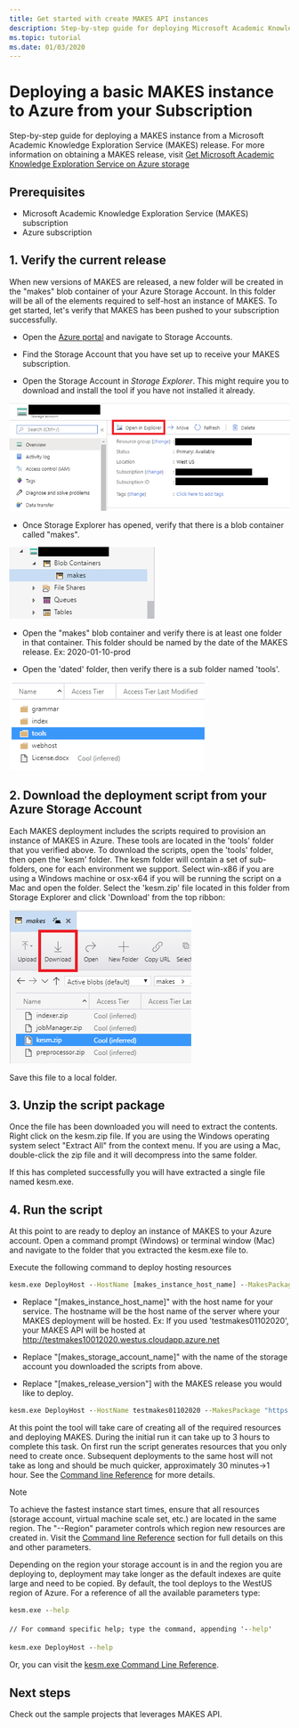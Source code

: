 ```yaml
---
title: Get started with create MAKES API instances
description: Step-by-step guide for deploying Microsoft Academic Knowledge Exploration Service(MAKES) APIs using MAKES management tool.
ms.topic: tutorial
ms.date: 01/03/2020
---
```


# Deploying a basic MAKES instance to Azure from your Subscription

 Step-by-step guide for deploying a MAKES instance from a Microsoft Academic Knowledge Exploration Service (MAKES) release. For more information on obtaining a MAKES release, visit [Get Microsoft Academic Knowledge Exploration Service on Azure storage](get-started-setup-provisioning.md)

## Prerequisites

- Microsoft Academic Knowledge Exploration Service (MAKES) subscription
- Azure subscription

## 1. Verify the current release

When new versions of MAKES are released, a new folder will be created in the "makes" blob container of your Azure Storage Account.  In this folder will be all of the elements required to self-host an instance of MAKES.  To get started, let's verify that MAKES has been pushed to your subscription successfully.

- Open the [Azure portal](https://portal.azure.com) and navigate to Storage Accounts.

- Find the Storage Account that you have set up to receive your MAKES subscription.

- Open the Storage Account in *Storage Explorer*.  This might require you to download and install the tool if you have not installed it already.

![Open in Explorer](media/get-started-open-storage-account.png)

- Once Storage Explorer has opened, verify that there is a blob container called "makes".

![Verify MAKES container](media/get-started-verify-makes-container.png)

- Open the "makes" blob container and verify there is at least one folder in that container.  This folder should be named by the date of the MAKES release.  Ex: 2020-01-10-prod

- Open the 'dated' folder, then verify there is a sub folder named 'tools'.

![Verify tools folder](media/get-started-tools-folder.png)

## 2. Download the deployment script from your Azure Storage Account

Each MAKES deployment includes the scripts required to provision an instance of MAKES in Azure.  These tools are located in the 'tools' folder that you verified above.  To download the scripts, open the 'tools' folder, then open the 'kesm' folder.  The kesm folder will contain a set of sub-folders, one for each environment we support.  Select win-x86 if you are using a Windows machine or osx-x64 if you will be running the script on a Mac and open the folder.  Select the 'kesm.zip' file located in this folder from Storage Explorer and click 'Download' from the top ribbon:

![Download kesm.zip](media/get-started-download-kesm.png)

Save this file to a local folder.

## 3. Unzip the script package

Once the file has been downloaded you will need to extract the contents.  Right click on the kesm.zip file.  If you are using the Windows operating system select "Extract All" from the context menu.  If you are using a Mac, double-click the zip file and it will decompress into the same folder.

If this has completed successfully you will have extracted a single file named kesm.exe.

## 4. Run the script

At this point to are ready to deploy an instance of MAKES to your Azure account.  Open a command prompt (Windows) or terminal window (Mac) and navigate to the folder that you extracted the kesm.exe file to.

Execute the following command to deploy hosting resources

```cmd
kesm.exe DeployHost --HostName [makes_instance_host_name] --MakesPackage "https://[makes_storage_account_name].blob.core.windows.net/makes/[makes_release_version]/"
```

- Replace "[makes_instance_host_name]" with the host name for your service.  The hostname will be the host name of the server where your MAKES deployment will be hosted.  Ex: If you used 'testmakes01102020', your MAKES API will be hosted at http://testmakes10012020.westus.cloudapp.azure.net

- Replace "[makes_storage_account_name]" with the name of the storage account you downloaded the scripts from above.

- Replace "[makes_release_version"] with the MAKES release you would like to deploy.

```cmd
kesm.exe DeployHost --HostName testmakes01102020 --MakesPackage "https://fooaccount.blob.core.windows.net/makes/2020-01-10-prod/"
```

At this point the tool will take care of creating all of the required resources and deploying MAKES.  During the initial run it can take up to 3 hours to complete this task.  On first run the script generates resources that you only need to create once.  Subsequent deployments to the same host will not take as long and should be much quicker, approximately 30 minutes->1 hour.  See the [Command line Reference](reference-makes-command-line-tool.md) for more details.  

> [!NOTE]
> To achieve the fastest instance start times, ensure that all resources (storage account, virtual machine scale set, etc.) are located in the same region. The "--Region" parameter controls which region new resources are created in. Visit the [Command line Reference](reference-makes-command-line-tool.md) section for full details on this and other parameters.

Depending on the region your storage account is in and the region you are deploying to, deployment may take longer as the default indexes are quite large and need to be copied.  By default, the tool deploys to the WestUS region of Azure.  For a reference of all the available parameters type:

```cmd
kesm.exe --help

// For command specific help; type the command, appending '--help'

kesm.exe DeployHost --help
```

Or, you can visit the [kesm.exe Command Line Reference](reference-makes-command-line-tool.md).

## Next steps

Check out the sample projects that leverages MAKES API.
